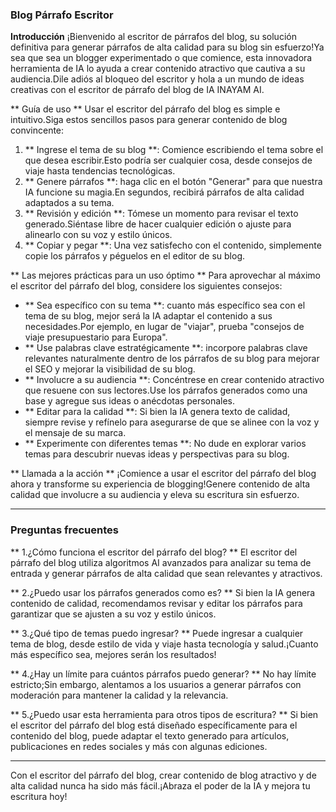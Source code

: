 ### Blog Párrafo Escritor

**Introducción**
¡Bienvenido al escritor de párrafos del blog, su solución definitiva para generar párrafos de alta calidad para su blog sin esfuerzo!Ya sea que sea un blogger experimentado o que comience, esta innovadora herramienta de IA lo ayuda a crear contenido atractivo que cautiva a su audiencia.Dile adiós al bloqueo del escritor y hola a un mundo de ideas creativas con el escritor de párrafo del blog de IA INAYAM AI.

** Guía de uso **
Usar el escritor del párrafo del blog es simple e intuitivo.Siga estos sencillos pasos para generar contenido de blog convincente:

1. ** Ingrese el tema de su blog **: Comience escribiendo el tema sobre el que desea escribir.Esto podría ser cualquier cosa, desde consejos de viaje hasta tendencias tecnológicas.
2. ** Genere párrafos **: haga clic en el botón "Generar" para que nuestra IA funcione su magia.En segundos, recibirá párrafos de alta calidad adaptados a su tema.
3. ** Revisión y edición **: Tómese un momento para revisar el texto generado.Siéntase libre de hacer cualquier edición o ajuste para alinearlo con su voz y estilo únicos.
4. ** Copiar y pegar **: Una vez satisfecho con el contenido, simplemente copie los párrafos y péguelos en el editor de su blog.

** Las mejores prácticas para un uso óptimo **
Para aprovechar al máximo el escritor del párrafo del blog, considere los siguientes consejos:

- ** Sea específico con su tema **: cuanto más específico sea con el tema de su blog, mejor será la IA adaptar el contenido a sus necesidades.Por ejemplo, en lugar de "viajar", prueba "consejos de viaje presupuestario para Europa".
- ** Use palabras clave estratégicamente **: incorpore palabras clave relevantes naturalmente dentro de los párrafos de su blog para mejorar el SEO y mejorar la visibilidad de su blog.
- ** Involucre a su audiencia **: Concéntrese en crear contenido atractivo que resuene con sus lectores.Use los párrafos generados como una base y agregue sus ideas o anécdotas personales.
- ** Editar para la calidad **: Si bien la IA genera texto de calidad, siempre revise y refínelo para asegurarse de que se alinee con la voz y el mensaje de su marca.
- ** Experimente con diferentes temas **: No dude en explorar varios temas para descubrir nuevas ideas y perspectivas para su blog.

** Llamada a la acción **
¡Comience a usar el escritor del párrafo del blog ahora y transforme su experiencia de blogging!Genere contenido de alta calidad que involucre a su audiencia y eleva su escritura sin esfuerzo.

---

### Preguntas frecuentes

** 1.¿Cómo funciona el escritor del párrafo del blog? **
El escritor del párrafo del blog utiliza algoritmos AI avanzados para analizar su tema de entrada y generar párrafos de alta calidad que sean relevantes y atractivos.

** 2.¿Puedo usar los párrafos generados como es? **
Si bien la IA genera contenido de calidad, recomendamos revisar y editar los párrafos para garantizar que se ajusten a su voz y estilo únicos.

** 3.¿Qué tipo de temas puedo ingresar? **
Puede ingresar a cualquier tema de blog, desde estilo de vida y viaje hasta tecnología y salud.¡Cuanto más específico sea, mejores serán los resultados!

** 4.¿Hay un límite para cuántos párrafos puedo generar? **
No hay límite estricto;Sin embargo, alentamos a los usuarios a generar párrafos con moderación para mantener la calidad y la relevancia.

** 5.¿Puedo usar esta herramienta para otros tipos de escritura? **
Si bien el escritor del párrafo del blog está diseñado específicamente para el contenido del blog, puede adaptar el texto generado para artículos, publicaciones en redes sociales y más con algunas ediciones.

---

Con el escritor del párrafo del blog, crear contenido de blog atractivo y de alta calidad nunca ha sido más fácil.¡Abraza el poder de la IA y mejora tu escritura hoy!
